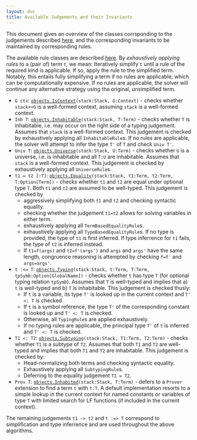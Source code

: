 ```yaml
---
layout: doc
title: Available Judgements and their Invariants
---
```


This document gives an overview of the classes corrsponding to the judgements described [here](index), and the corresponding invariants to be maintained by corresponding rules.

The available rule classes are described [here](???). By *exhaustively applying rules* to a (pair of) term `t`, we mean: Iteratively simplify `t` until a rule of the required kind is applicable. If so, apply the rule to the simplified term. Notably, this entails fully simplifying a term if no rules are applicable, which can be computationally expensive. If no rules are applicable, the solver will continue any alternative strategy using the original, unsimplified term.

* `G ctx`: [`objects.IsContext`](apidoc://info.kwarc.mmt.api.objects.IsContext)`(stack:Stack, G:Context)` - checks whether `stack++G` is a well-formed context, assuming `stack` is a well-formed context.
* `Inh T`: [`objects.Inhabitable`](apidoc://info.kwarc.mmt.api.objects.Inhabitable)`(stack:Stack, T:Term)` - checks whether `T` is inhabitable, i.e. may occur on the right side of a typing judgement. Assumes that `stack` is a well-formed context. This judgement is checked by exhaustively applying all `InhabitableRule`s. If no rules are applicable, the solver will attempt to infer the type `T'` of `T` and check `Univ T'`.
* `Univ T`: [`objects.Universe`](apidoc://info.kwarc.mmt.api.objects.Universe)`(stack:Stack, U:Term)` - checks whether `U` is a universe, i.e. is inhabitable and all `T:U` are inhabitable. Assumes that `stack` is a well-formed context. This judgement is checked by exhaustively applying all `UniverseRule`s.
* `t1 = t2 [:T]`: [`objects.Equality`](apidoc://info.kwarc.mmt.api.objects.Equality)`(stack:Stack, t1:Term, t2:Term, T:Option[Term])` - checks whether `t1` and `t2` are equal under optional type `T`. Both `t1` and `t2` are assumed to be well-typed. This judgement is checked by 
  * aggressively simplifying both `t1` and `t2` and checking syntactic equality.
  * checking whether the judgement `t1=t2` allows for solving variables in either term.
  * exhaustively applying all `TermBasedEqualityRule`s.
  * exhaustively applying all `TypeBasedEqualityRule`s. If no type is provided, the type of `t1` is first inferred. If type inferrence for `t1` fails, the type of `t2` is inferred instead.
  * If `t1=f(args)` and `t2=f'(args')` and `args` and `args'` have the same length, congruence reasoning is attempted by checking `f=f'` and `args=args'`.
* `t :<= T`: [`objects.Typing`](apidoc://info.kwarc.mmt.api.objects.Typing)`(stack:Stack, t:Term, T:Term, tpSymb:Option[GlobalName])` - checks whether `t` has type `T` (for optional typing relation `tpSymb`). Assumes that `T` is well-typed and implies that a) `t` is well-typed and b) `T` is inhabitable. This judgement is checked thusly:
  * If `t` is a variable, its type `T'` is looked up in the current context and `T' <: T` is checked.
  * If `t` is a symbol reference, the type `T'` of the corresponding constant is looked up and `T' <: T` is checked.
  * Otherwise, all `TypingRule`s are applied exhaustively.
  * If no typing rules are applicable, the principal type `T'` of `t` is inferred and `T' <: T` is checked.
* `T1 <: T2`: [`objects.Subtyping`](apidoc://info.kwarc.mmt.api.objects.Subtyping)`(stack:Stack, T1:Term, T2:Term)` - checks whether `T1` is a subtype of `T2`. Assumes that both `T1` and `T2` are well-typed and implies that both `T1` and `T2` are inhabitable. This judgement is checked by:
  * Head-normalizing both terms and checking syntactic equality.
  * Exhaustively applying all `SubtypingRule`s.
  * Deferring to the equality judgement `T1 = T2`.
* `Prov T`: [`objects.Inhabited`](apidoc://info.kwarc.mmt.api.objects.Inhabited)`(stack:Stack, T:Term)` - defers to a `Prover` extension to find a term `t` with `t:T`. A default implementation resorts to a simple lookup in the current context for named constants or variables of type `T` with limited search for LF functions (if included in the current context).

The remaining judgements `t1 ~> t2` and `t :=> T` correspond to simplification and type inferrence and are used throughout the above algorithms.
